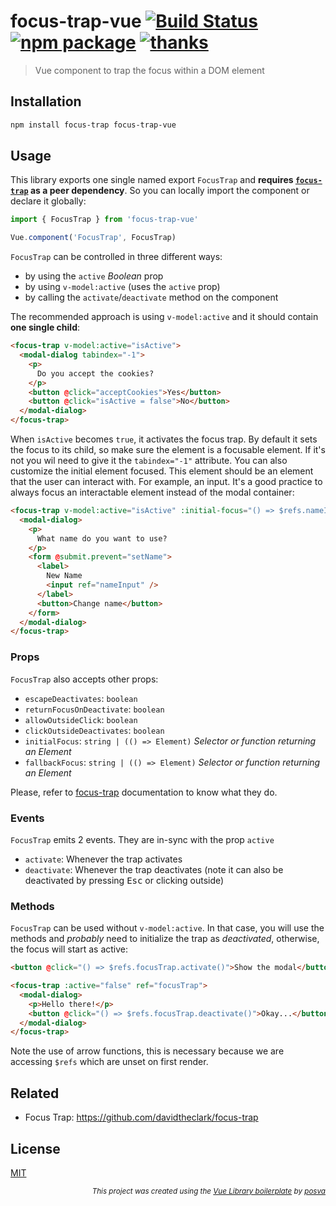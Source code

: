 # focus-trap-vue [![Build Status](https://badgen.net/circleci/github/posva/focus-trap-vue/next)](https://circleci.com/gh/posva/focus-trap-vue) [![npm package](https://badgen.net/npm/v/focus-trap-vue/next)](https://www.npmjs.com/package/focus-trap-vue) [![thanks](https://badgen.net/badge/thanks/♥/pink)](https://github.com/posva/thanks)

> Vue component to trap the focus within a DOM element

## Installation

```sh
npm install focus-trap focus-trap-vue
```

## Usage

This library exports one single named export `FocusTrap` and **requires
[`focus-trap`](https://github.com/davidtheclark/focus-trap) as a peer
dependency**. So you can locally import the component or declare it globally:

```js
import { FocusTrap } from 'focus-trap-vue'

Vue.component('FocusTrap', FocusTrap)
```

`FocusTrap` can be controlled in three different ways:

- by using the `active` _Boolean_ prop
- by using `v-model:active` (uses the `active` prop)
- by calling the `activate`/`deactivate` method on the component

The recommended approach is using `v-model:active` and it should contain **one single child**:

```html
<focus-trap v-model:active="isActive">
  <modal-dialog tabindex="-1">
    <p>
      Do you accept the cookies?
    </p>
    <button @click="acceptCookies">Yes</button>
    <button @click="isActive = false">No</button>
  </modal-dialog>
</focus-trap>
```

When `isActive` becomes `true`, it activates the focus trap. By default it sets
the focus to its child, so make sure the element is a focusable element. If it's
not you wil need to give it the `tabindex="-1"` attribute. You can also
customize the initial element focused. This element should be an element that
the user can interact with. For example, an input. It's a good practice to
always focus an interactable element instead of the modal container:

```html
<focus-trap v-model:active="isActive" :initial-focus="() => $refs.nameInput">
  <modal-dialog>
    <p>
      What name do you want to use?
    </p>
    <form @submit.prevent="setName">
      <label>
        New Name
        <input ref="nameInput" />
      </label>
      <button>Change name</button>
    </form>
  </modal-dialog>
</focus-trap>
```

### Props

`FocusTrap` also accepts other props:

- `escapeDeactivates`: `boolean`
- `returnFocusOnDeactivate`: `boolean`
- `allowOutsideClick`: `boolean`
- `clickOutsideDeactivates`: `boolean`
- `initialFocus`: `string | (() => Element)` _Selector or function returning an Element_
- `fallbackFocus`: `string | (() => Element)` _Selector or function returning an
  Element_

Please, refer to
[focus-trap](https://github.com/davidtheclark/focus-trap#focustrap--createfocustrapelement-createoptions)
documentation to know what they do.

### Events

`FocusTrap` emits 2 events. They are in-sync with the prop `active`

- `activate`: Whenever the trap activates
- `deactivate`: Whenever the trap deactivates (note it can also be deactivated by
  pressing <kbd>Esc</kbd> or clicking outside)

### Methods

`FocusTrap` can be used without `v-model:active`. In that case, you will use the
methods and _probably_ need to initialize the trap as _deactivated_, otherwise,
the focus will start as active:

```html
<button @click="() => $refs.focusTrap.activate()">Show the modal</button>

<focus-trap :active="false" ref="focusTrap">
  <modal-dialog>
    <p>Hello there!</p>
    <button @click="() => $refs.focusTrap.deactivate()">Okay...</button>
  </modal-dialog>
</focus-trap>
```

Note the use of arrow functions, this is necessary because we are accessing
`$refs` which are unset on first render.

## Related

- Focus Trap: https://github.com/davidtheclark/focus-trap

## License

[MIT](http://opensource.org/licenses/MIT)

<div align="right">
<sub><em>
This project was created using the <a href="https://github.com/posva/focus-trap-vue-boilerplate" rel="nofollow">Vue Library boilerplate</a> by <a href="https://github.com/posva" rel="nofollow">posva</a>
</em></sub>
</div>
